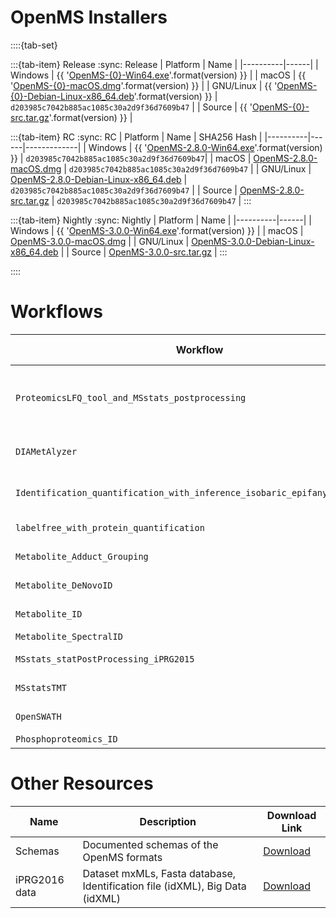 # OpenMS Installers
::::{tab-set}

:::{tab-item} Release
:sync: Release
| Platform | Name |
|----------|------|
| Windows   | {{ '[OpenMS-{0}-Win64.exe](https://abibuilder.cs.uni-tuebingen.de/archive/openms/OpenMSInstaller/release/{0}/OpenMS-{0}-Win64.exe)'.format(version) }} |
| macOS | {{ '[OpenMS-{0}-macOS.dmg](https://abibuilder.cs.uni-tuebingen.de/archive/openms/OpenMSInstaller/release/{0}/OpenMS-{0}-macOS.dmg)'.format(version) }} |
| GNU/Linux | {{ '[OpenMS-{0}-Debian-Linux-x86_64.deb](https://abibuilder.cs.uni-tuebingen.de/archive/openms/OpenMSInstaller/release/{0}/OpenMS-{0}-Debian-Linux-x86_64.deb)'.format(version) }} | `d203985c7042b885ac1085c30a2d9f36d7609b47` |
| Source | {{ '[OpenMS-{0}-src.tar.gz](https://abibuilder.cs.uni-tuebingen.de/archive/openms/OpenMSInstaller/release/{0}/OpenMS-{0}-src.tar.gz)'.format(version) }} |

:::{tab-item} RC
:sync: RC
| Platform | Name | SHA256 Hash |
|----------|------|-------------|
| Windows   | {{ '[OpenMS-2.8.0-Win64.exe](https://abibuilder.cs.uni-tuebingen.de/archive/openms/OpenMSInstaller/RC/{0}/OpenMS-{0}-Win64.exe)'.format(version) }} | `d203985c7042b885ac1085c30a2d9f36d7609b47`|
| macOS | [OpenMS-2.8.0-macOS.dmg](https://abibuilder.cs.uni-tuebingen.de/archive/openms/OpenMSInstaller/RC/2.8.0/OpenMS-2.8.0-macOS.dmg) | `d203985c7042b885ac1085c30a2d9f36d7609b47` |
| GNU/Linux | [OpenMS-2.8.0-Debian-Linux-x86_64.deb](https://abibuilder.cs.uni-tuebingen.de/archive/openms/OpenMSInstaller/RC/2.8.0/OpenMS-2.8.0-Debian-Linux-x86_64.deb) | `d203985c7042b885ac1085c30a2d9f36d7609b47` |
| Source | [OpenMS-2.8.0-src.tar.gz](https://abibuilder.cs.uni-tuebingen.de/archive/openms/OpenMSInstaller/RC/2.8.0/OpenMS-2.8.0-src.tar.gz) | `d203985c7042b885ac1085c30a2d9f36d7609b47` |
:::

:::{tab-item} Nightly
:sync: Nightly
| Platform | Name |
|----------|------|
| Windows   | {{ '[OpenMS-3.0.0-Win64.exe](https://abibuilder.cs.uni-tuebingen.de/archive/openms/OpenMSInstaller/nightly/OpenMS-3.0.0-pre-nightly-latest-Win64.exe)'.format(version) }} |
| macOS | [OpenMS-3.0.0-macOS.dmg](https://abibuilder.cs.uni-tuebingen.de/archive/openms/OpenMSInstaller/nightly/OpenMS-3.0.0-pre-nightly-latest-macOS.dmg) |
| GNU/Linux | [OpenMS-3.0.0-Debian-Linux-x86_64.deb](https://abibuilder.cs.uni-tuebingen.de/archive/openms/OpenMSInstaller/nightly/OpenMS-3.0.0-pre-nightly-latest-Debian-Linux-x86_64.deb) |
| Source | [OpenMS-3.0.0-src.tar.gz](https://abibuilder.cs.uni-tuebingen.de/archive/openms/OpenMSInstaller/nightly/OpenMS-3.0.0-src.tar.gz) |
:::

::::

# Workflows

| Workflow | Description | Download Link |
|----------|-------------|---------------|
|`ProteomicsLFQ_tool_and_MSstats_postprocessing` | Label-free identification and quantification using the comet search engine, the ProteomicsLFQ tool and statistical down-stream processing using MSstats. Compared to the other proteomics LFQ workflows, it is less complex as it combines quantification and inference steps in a single ProtemicLFQ tool. | [Download](https://github.com/OpenMS/Tutorials/blob/master/Workflows/ProteomicsLFQ_tool_and_MSstats_postprocessing.knwf?raw=true) |
|`DIAMetAlyzer` | Metabolomics assay library construction with decoy generation from DDA data and targeted DIA analysis using OpenSWATH and pyprophet for statistical validation. | [Download](https://github.com/OpenMS/Tutorials/blob/master/Workflows/DIAMetAlyzer.knwf?raw=true) |
|`Identification_quantification_with_inference_isobaric_epifany_MSstatsTMT` | Identification and quantification for isobaric experiments using MSGFPlus as search engine, epifany for inference and MSstatsTMT for statistical down-stream analysis. | [Download](https://github.com/OpenMS/Tutorials/blob/master/Workflows/Identification_quantification_with_inference_isobaric_epifany_MSstatsTMT.knwf?raw=true) |
|`labelfree_with_protein_quantification` | Label-free with protein quantification steps implemented using individual OpenMS tools | [Download](https://github.com/OpenMS/Tutorials/blob/master/Workflows/labelfree_with_protein_quantification.knwf?raw=true) |
|`Metabolite_Adduct_Grouping` | Quantification and identification via accurate mass based on multiple adduct grouping steps (adducts, neutral losses). | [Download](https://github.com/OpenMS/Tutorials/blob/master/Workflows/Metabolite_Adduct_Grouping.knwf?raw=true) |
|`Metabolite_DeNovoID` | Quantification and identification via adduct grouping and de-novo identification using SIRIUS/CSI:FingerID. | [Download](https://github.com/OpenMS/Tutorials/blob/master/Workflows/Metabolite_DeNovoID.knwf?raw=true) |
|`Metabolite_ID` | Quantification and identification via accurate mass based with downstream processing and visualisation. | [Download](https://github.com/OpenMS/Tutorials/blob/master/Workflows/Metabolite_ID.knwf?raw=true) |
|`Metabolite_SpectralID` | Identification via spectral library search for small molecules. | [Download](https://github.com/OpenMS/Tutorials/blob/master/Workflows/Metabolite_SpectralID.knwf?raw=true) |
|`MSstats_statPostProcessing_iPRG2015` | Post processing workflow for using MSstats based on "Example_OneTool_ProteomicsLFQ_MSstats.knwf" | [Download](https://github.com/OpenMS/Tutorials/blob/master/Workflows/MSstats_statPostProcessing_iPRG2015.knwf?raw=true) |
|`MSstatsTMT` | Post processing workflow for using MSstatsTMT based on "Identification_quantification_with_inference_isobaric_epifany_MSstatsTMT". | [Download](https://github.com/OpenMS/Tutorials/blob/master/Workflows/MSstatsTMT.knwf?raw=true) |
|`OpenSWATH` | Targeted extraction and scoring of transitions in DIA data based on an (iRT) assay library. | [Download](https://github.com/OpenMS/Tutorials/blob/master/Workflows/OpenSWATH.knwf?raw=true) |
|`Phosphoproteomics_ID` | Identification of Phosphorilation sites. | [Download](https://github.com/OpenMS/Tutorials/blob/master/Workflows/Phosphoproteomics_ID.knwf?raw=true) |

# Other Resources

| Name | Description | Download Link |
|------|-------------|---------------|
| Schemas | Documented schemas of the OpenMS formats | [Download](https://github.com/OpenMS/OpenMS/tree/develop/share/OpenMS/SCHEMAS)|
| iPRG2016 data | Dataset mxMLs, Fasta database, Identification file (idXML), Big Data (idXML) | [Download](https://abibuilder.cs.uni-tuebingen.de/archive/openms/Tutorials/Data/iPRG2016/) |
